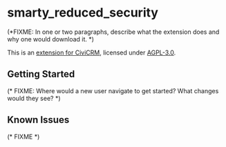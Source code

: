 # smarty_reduced_security
(*FIXME: In one or two paragraphs, describe what the extension does and why one would download it. *)

This is an [extension for CiviCRM](https://docs.civicrm.org/sysadmin/en/latest/customize/extensions/), licensed under [AGPL-3.0](LICENSE.txt).

## Getting Started

(* FIXME: Where would a new user navigate to get started? What changes would they see? *)

## Known Issues

(* FIXME *)
